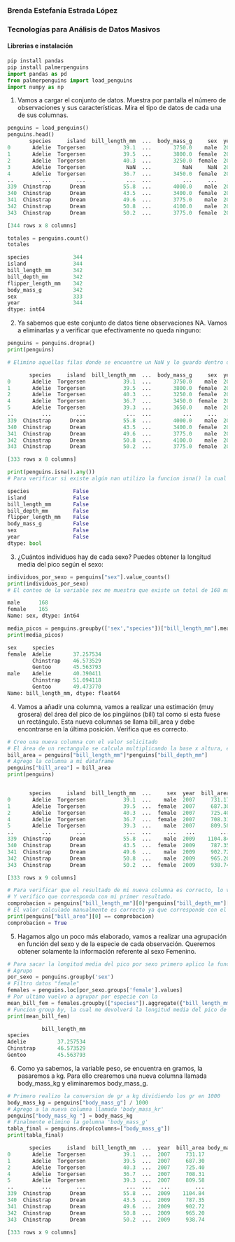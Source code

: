 ### Brenda Estefanía Estrada López
### Tecnologías para Análisis de Datos Masivos 


#### Librerias e instalación

```python
pip install pandas
pip install palmerpenguins
import pandas as pd
from palmerpenguins import load_penguins
import numpy as np
```

1. Vamos a cargar el conjunto de datos. Muestra por pantalla el número de observaciones y sus características. 
Mira el tipo de datos de cada una de sus columnas.

```python
penguins = load_penguins()
penguins.head()
       species     island  bill_length_mm  ...  body_mass_g     sex  year
0       Adelie  Torgersen            39.1  ...       3750.0    male  2007
1       Adelie  Torgersen            39.5  ...       3800.0  female  2007
2       Adelie  Torgersen            40.3  ...       3250.0  female  2007
3       Adelie  Torgersen             NaN  ...          NaN     NaN  2007
4       Adelie  Torgersen            36.7  ...       3450.0  female  2007
..         ...        ...             ...  ...          ...     ...   ...
339  Chinstrap      Dream            55.8  ...       4000.0    male  2009
340  Chinstrap      Dream            43.5  ...       3400.0  female  2009
341  Chinstrap      Dream            49.6  ...       3775.0    male  2009
342  Chinstrap      Dream            50.8  ...       4100.0    male  2009
343  Chinstrap      Dream            50.2  ...       3775.0  female  2009

[344 rows x 8 columns]
```

```python
totales = penguins.count()
totales

species              344
island               344
bill_length_mm       342
bill_depth_mm        342
flipper_length_mm    342
body_mass_g          342
sex                  333
year                 344
dtype: int64
```
2. Ya sabemos que este conjunto de datos tiene observaciones NA. Vamos a eliminarlas y a verificar que efectivamente
no queda ninguno:

```python
penguins = penguins.dropna()
print(penguins)

# Elimino aquellas filas donde se encuentre un NaN y lo guardo dentro de la misma variable para trabajar con ella

       species     island  bill_length_mm  ...  body_mass_g     sex  year
0       Adelie  Torgersen            39.1  ...       3750.0    male  2007
1       Adelie  Torgersen            39.5  ...       3800.0  female  2007
2       Adelie  Torgersen            40.3  ...       3250.0  female  2007
4       Adelie  Torgersen            36.7  ...       3450.0  female  2007
5       Adelie  Torgersen            39.3  ...       3650.0    male  2007
..         ...        ...             ...  ...          ...     ...   ...
339  Chinstrap      Dream            55.8  ...       4000.0    male  2009
340  Chinstrap      Dream            43.5  ...       3400.0  female  2009
341  Chinstrap      Dream            49.6  ...       3775.0    male  2009
342  Chinstrap      Dream            50.8  ...       4100.0    male  2009
343  Chinstrap      Dream            50.2  ...       3775.0  female  2009

[333 rows x 8 columns]
```


```python
print(penguins.isna().any()) 
# Para verificar si existe algún nan utilizo la funcion isna() la cual demuestra que no hay datos NANs

species              False
island               False
bill_length_mm       False
bill_depth_mm        False
flipper_length_mm    False
body_mass_g          False
sex                  False
year                 False
dtype: bool
```
3. ¿Cuántos individuos hay de cada sexo? Puedes obtener la longitud media del pico según el sexo:

```python
individuos_por_sexo = penguins["sex"].value_counts()
print(individuos_por_sexo)
# El conteo de la variable sex me muestra que existe un total de 168 machos y 165 hembras en mi muestra

male      168
female    165
Name: sex, dtype: int64
```

```python
media_picos = penguins.groupby(['sex',"species"])["bill_length_mm"].mean()
print(media_picos)

sex     species  
female  Adelie       37.257534
        Chinstrap    46.573529
        Gentoo       45.563793
male    Adelie       40.390411
        Chinstrap    51.094118
        Gentoo       49.473770
Name: bill_length_mm, dtype: float64
```
4. Vamos a añadir una columna, vamos a realizar una estimación (muy grosera) del área del pico de los pingüinos 
(bill) tal como si esta fuese un rectángulo. Esta nueva columnas se llama bill_area y debe encontrarse en la última 
posición. Verifica que es correcto.

```python
# Creo una nueva columna con el valor solicitado
# El área de un rectangulo se calcula multiplicando la base x altura, en este caso bill_length x bill_depth
bill_area = penguins["bill_length_mm"]*penguins["bill_depth_mm"] 
# Agrego la columna a mi dataframe
penguins["bill_area"] = bill_area 
print(penguins)


       species     island  bill_length_mm  ...     sex  year  bill_area
0       Adelie  Torgersen            39.1  ...    male  2007     731.17
1       Adelie  Torgersen            39.5  ...  female  2007     687.30
2       Adelie  Torgersen            40.3  ...  female  2007     725.40
4       Adelie  Torgersen            36.7  ...  female  2007     708.31
5       Adelie  Torgersen            39.3  ...    male  2007     809.58
..         ...        ...             ...  ...     ...   ...        ...
339  Chinstrap      Dream            55.8  ...    male  2009    1104.84
340  Chinstrap      Dream            43.5  ...  female  2009     787.35
341  Chinstrap      Dream            49.6  ...    male  2009     902.72
342  Chinstrap      Dream            50.8  ...    male  2009     965.20
343  Chinstrap      Dream            50.2  ...  female  2009     938.74

[333 rows x 9 columns]
```

```python
# Para verificar que el resultado de mi nueva columna es correcto, lo verifico haciendo el calculo manual del primer dato
# Y verifico que corresponda con mi primer resultado.
comprobacion = penguins["bill_length_mm"][0]*penguins["bill_depth_mm"][0]
# El valor calculado manualmente es correcto ya que corresponde con el primer valor de la columna bill_area 
print(penguins["bill_area"][0] == comprobacion) 
comprobacion = True
```
5. Hagamos algo un poco más elaborado, vamos a realizar una agrupación en función del sexo y de la especie de cada 
observación. Queremos obtener solamente la información referente al sexo Femenino.

```python
# Para sacar la longitud media del pico por sexo primero aplico la funcion groupby y me quedo con los datos de "female"
# Agrupo
por_sexo = penguins.groupby('sex') 
# Filtro datos "female"
females = penguins.loc[por_sexo.groups['female'].values] 
# Por ultimo vuelvo a agrupar por especie con la 
mean_bill_fem = females.groupby(["species"]).aggregate({"bill_length_mm":np.mean}) 
# Funcion group by, la cual me devolverá la longitud media del pico de cada especie de hembras.
print(mean_bill_fem)

           bill_length_mm
species                  
Adelie          37.257534
Chinstrap       46.573529
Gentoo          45.563793
```
6. Como ya sabemos, la variable peso, se encuentra en gramos, la pasaremos a kg. Para ello crearemos una nueva 
columna llamada body_mass_kg y eliminaremos body_mass_g.

```python
# Primero realizo la conversion de gr a kg dividiendo los gr en 1000
body_mass_kg = penguins["body_mass_g"] / 1000
# Agrego a la nueva columna llamada 'body_mass_kr'
penguins["body_mass_kg "] = body_mass_kg 
# Finalmente elimino la golumna 'body_mass_g'
tabla_final = penguins.drop(columns=["body_mass_g"]) 
print(tabla_final)

       species     island  bill_length_mm  ...  year  bill_area body_mass_kg 
0       Adelie  Torgersen            39.1  ...  2007     731.17         3.750
1       Adelie  Torgersen            39.5  ...  2007     687.30         3.800
2       Adelie  Torgersen            40.3  ...  2007     725.40         3.250
4       Adelie  Torgersen            36.7  ...  2007     708.31         3.450
5       Adelie  Torgersen            39.3  ...  2007     809.58         3.650
..         ...        ...             ...  ...   ...        ...           ...
339  Chinstrap      Dream            55.8  ...  2009    1104.84         4.000
340  Chinstrap      Dream            43.5  ...  2009     787.35         3.400
341  Chinstrap      Dream            49.6  ...  2009     902.72         3.775
342  Chinstrap      Dream            50.8  ...  2009     965.20         4.100
343  Chinstrap      Dream            50.2  ...  2009     938.74         3.775

[333 rows x 9 columns]

```


